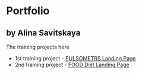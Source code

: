 # Portfolio 
## by Alina Savitskaya
The training projects here
* 1st training project - [PULSOMETRS Landing Page](https://ali-sa-code.github.io/pulsometrs/ "pulsometrs")
* 2nd training project - [FOOD Diet Landing Page](hhttps://ali-sa-code.github.io/Food_dist/ "food-diet")
